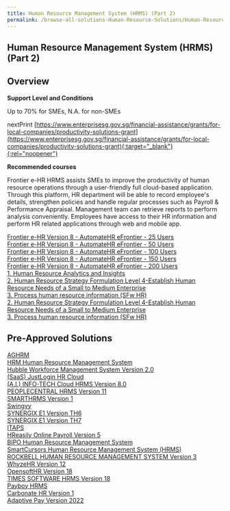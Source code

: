 ```yaml
---
title: Human Resource Management System (HRMS) (Part 2)
permalink: /browse-all-solutions-Human-Resource-Solutions/Human-Resource-Management-System--HRMS---Part-2-
---
```


## Human Resource Management System (HRMS) (Part 2)
## Overview

**Support Level and Conditions**

Up to 70% for SMEs, N.A. for non-SMEs

nextPrint
[https://www.enterprisesg.gov.sg/financial-assistance/grants/for-local-companies/productivity-solutions-grant](https://www.enterprisesg.gov.sg/financial-assistance/grants/for-local-companies/productivity-solutions-grant){:target="_blank"}{:rel="noopener"}

**Recommended courses**

Frontier e-HR HRMS assists SMEs to improve the productivity of human resource operations through a user-friendly full cloud-based application. Through this platform, HR department will be able to record employee's details, strengthen policies and handle regular processes such as Payroll & Performance Appraisal.  Management team can retrieve reports to perform analysis conveniently. Employees have access to their HR information and perform HR related applications through web and mobile app.

<a href='https://www.gobusiness.gov.sg/images/psg/Frontier_e-HR_Pte_Ltd_20220021_Desensitised_Annex_3_Part_1.pdf'  target='_blank' rel='noopener'>Frontier e-HR Version 8 - AutomateHR eFrontier - 25 Users</a><br>
<a href='https://www.gobusiness.gov.sg/images/psg/Frontier_e-HR_Pte_Ltd_20220021_Desensitised_Annex_3_Part_2.pdf'  target='_blank' rel='noopener'>Frontier e-HR Version 8 - AutomateHR eFrontier - 50 Users</a><br>
<a href='https://www.gobusiness.gov.sg/images/psg/Frontier_e-HR_Pte_Ltd_20220021_Desensitised_Annex_3_Part_3.pdf'  target='_blank' rel='noopener'>Frontier e-HR Version 8 - AutomateHR eFrontier - 100 Users</a><br>
<a href='https://www.gobusiness.gov.sg/images/psg/Frontier_e-HR_Pte_Ltd_20220021_Desensitised_Annex_3_Part_4.pdf'  target='_blank' rel='noopener'>Frontier e-HR Version 8 - AutomateHR eFrontier - 150 Users</a><br>
<a href='https://www.gobusiness.gov.sg/images/psg/Frontier_e-HR_Pte_Ltd_20220021_Desensitised_Annex_3_Part_5.pdf'  target='_blank' rel='noopener'>Frontier e-HR Version 8 - AutomateHR eFrontier - 200 Users</a><br>
<a href='https://courses.enterprisejobskills.gov.sg/Course_Internet/CourseDetail/Human-Resource-Analytics-Insights-Synchronous-elearning-2'  target='_blank' rel='noopener'>1. Human Resource Analytics and Insights</a><br>
<a href='https://courses.enterprisejobskills.gov.sg/Course_Internet/CourseDetail/Human-Resource-Analytics-Insights-Level-4-Manage-Human-Resource-AnalyticsSynchronous-eLearning-2'  target='_blank' rel='noopener'>2. Human Resource Strategy Formulation Level 4-Establish Human Resource Needs of a Small to Medium Enterprise</a><br>
<a href='https://courses.enterprisejobskills.gov.sg/Course_Internet/CourseDetail/Data-Management-Level-2-Process-Human-Resource-Information-Synchronous-elearning-2'  target='_blank' rel='noopener'>3. Process human resource information (SFw HR)</a><br>
<a href='https://courses.enterprisejobskills.gov.sg/Course_Internet/CourseDetail/Human-Resource-Analytics-Insights-Level-4-Manage-Human-Resource-AnalyticsSynchronous-eLearning-2'  target='_blank' rel='noopener'>2. Human Resource Strategy Formulation Level 4-Establish Human Resource Needs of a Small to Medium Enterprise</a><br>
<a href='https://courses.enterprisejobskills.gov.sg/Course_Internet/CourseDetail/Data-Management-Level-2-Process-Human-Resource-Information-Synchronous-elearning-2'  target='_blank' rel='noopener'>3. Process human resource information (SFw HR)</a><br>

## Pre-Approved Solutions

<a href='/productivity-solutions-grant/solutionrepo/solution125' target='_blank'>AGHRM</a><br>
<a href='/productivity-solutions-grant/solutionrepo/solution450' target='_blank'>HRM Human Resource Management System</a><br>
<a href='/productivity-solutions-grant/solutionrepo/solution455' target='_blank'>Hubble Workforce Management System Version 2.0</a><br>
<a href='/productivity-solutions-grant/solutionrepo/solution531' target='_blank'>(SaaS) JustLogin HR Cloud</a><br>
<a href='/productivity-solutions-grant/solutionrepo/solution1092' target='_blank'>(A.I.) INFO-TECH Cloud HRMS Version 8.0</a><br>
<a href='/productivity-solutions-grant/solutionrepo/solution1289' target='_blank'>PEOPLECENTRAL HRMS Version 11</a><br>
<a href='/productivity-solutions-grant/solutionrepo/solution1346' target='_blank'>SMARTHRMS Version 1</a><br>
<a href='/productivity-solutions-grant/solutionrepo/solution1453' target='_blank'>Swingvy</a><br>
<a href='/productivity-solutions-grant/solutionrepo/solution2254' target='_blank'>SYNERGIX E1 Version TH6</a><br>
<a href='/productivity-solutions-grant/solutionrepo/solution2255' target='_blank'>SYNERGIX E1 Version TH7</a><br>
<a href='/productivity-solutions-grant/solutionrepo/solution2342' target='_blank'>ITAPS</a><br>
<a href='/productivity-solutions-grant/solutionrepo/solution2361' target='_blank'>HReasily Online Payroll Version 5</a><br>
<a href='/productivity-solutions-grant/solutionrepo/solution2366' target='_blank'>BIPO Human Resource Management System</a><br>
<a href='/productivity-solutions-grant/solutionrepo/solution2391' target='_blank'>SmartCursors Human Resource Management System (HRMS)</a><br>
<a href='/productivity-solutions-grant/solutionrepo/solution2678' target='_blank'>ROCKBELL HUMAN RESOURCE MANAGEMENT SYSTEM Version 3</a><br>
<a href='/productivity-solutions-grant/solutionrepo/solution2735' target='_blank'>WhyzeHR Version 12</a><br>
<a href='/productivity-solutions-grant/solutionrepo/solution2788' target='_blank'>OpensoftHR Version 18</a><br>
<a href='/productivity-solutions-grant/solutionrepo/solution2798' target='_blank'>TIMES SOFTWARE HRMS Version 18</a><br>
<a href='/productivity-solutions-grant/solutionrepo/solution2816' target='_blank'>Payboy HRMS</a><br>
<a href='/productivity-solutions-grant/solutionrepo/solution2862' target='_blank'>Carbonate HR Version 1</a><br>
<a href='/productivity-solutions-grant/solutionrepo/solution2890' target='_blank'>Adaptive Pay Version 2022</a><br>
